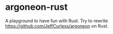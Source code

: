 # argoneon-rust

A playground to have fun with Rust. Try to rewrite https://github.com/JeffCurless/argoneon on Rust.